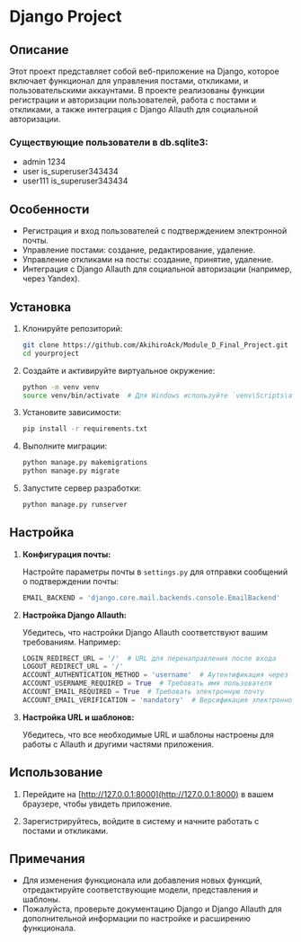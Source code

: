 # Django Project

## Описание

Этот проект представляет собой веб-приложение на Django, которое включает функционал для управления постами, откликами, и пользовательскими аккаунтами. В проекте реализованы функции регистрации и авторизации пользователей, работа с постами и откликами, а также интеграция с Django Allauth для социальной авторизации.

### Cуществующие пользователи в db.sqlite3:

- admin 1234
- user is_superuser343434
- user111 is_superuser343434

## Особенности

- Регистрация и вход пользователей с подтверждением электронной почты.
- Управление постами: создание, редактирование, удаление.
- Управление откликами на посты: создание, принятие, удаление.
- Интеграция с Django Allauth для социальной авторизации (например, через Yandex).

## Установка

1. Клонируйте репозиторий:

    ```bash
    git clone https://github.com/AkihiroAck/Module_D_Final_Project.git
    cd yourproject
    ```

2. Создайте и активируйте виртуальное окружение:

    ```bash
    python -m venv venv
    source venv/bin/activate  # Для Windows используйте `venv\Scripts\activate`
    ```

3. Установите зависимости:

    ```bash
    pip install -r requirements.txt
    ```

4. Выполните миграции:

    ```bash
    python manage.py makemigrations
    python manage.py migrate
    ```

5. Запустите сервер разработки:

    ```bash
    python manage.py runserver
    ```

## Настройка

1. **Конфигурация почты:**

   Настройте параметры почты в `settings.py` для отправки сообщений о подтверждении почты:

    ```python
    EMAIL_BACKEND = 'django.core.mail.backends.console.EmailBackend'
    ```

2. **Настройка Django Allauth:**

   Убедитесь, что настройки Django Allauth соответствуют вашим требованиям. Например:

    ```python
    LOGIN_REDIRECT_URL = '/'  # URL для перенаправления после входа
    LOGOUT_REDIRECT_URL = '/'
    ACCOUNT_AUTHENTICATION_METHOD = 'username'  # Аутентификация через имя пользователя
    ACCOUNT_USERNAME_REQUIRED = True  # Требовать имя пользователя
    ACCOUNT_EMAIL_REQUIRED = True  # Требовать электронную почту
    ACCOUNT_EMAIL_VERIFICATION = 'mandatory'  # Версификация электронной почты обязательна
    ```

3. **Настройка URL и шаблонов:**

   Убедитесь, что все необходимые URL и шаблоны настроены для работы с Allauth и другими частями приложения.

## Использование

1. Перейдите на [http://127.0.0.1:8000](http://127.0.0.1:8000) в вашем браузере, чтобы увидеть приложение.

2. Зарегистрируйтесь, войдите в систему и начните работать с постами и откликами.

## Примечания

- Для изменения функционала или добавления новых функций, отредактируйте соответствующие модели, представления и шаблоны.
- Пожалуйста, проверьте документацию Django и Django Allauth для дополнительной информации по настройке и расширению функционала.

